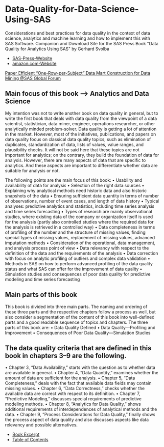 # Data-Quality-for-Data-Science-Using-SAS
Considerations and best practices for data quality in the context of data science, analytics and machine learning and how to implement this with SAS Software. Companion and Download Site for the SAS Press Book "Data Quality for Analytics Using SAS" by Gerhard Svolba

- [SAS-Press-Website](https://www.sas.com/store/prodBK_63164_en.html?storeCode=SAS_US&storeCode=SAS_US) 
- [amazon.com-Website](https://www.amazon.com/Data-Quality-Analytics-Using-SAS-ebook/dp/B00WXMV62E/ref=pd_rhf_se_s_pd_crcd_0_5/260-7083297-0994303?_encoding=UTF8&pd_rd_i=B00WXMV62E&pd_rd_r=8d45d3bb-c0b1-44ac-a1e8-11496b72c252&pd_rd_w=C5qfy&pd_rd_wg=86ogE&pf_rd_p=c6269878-d677-4a89-a68c-ff0df2b6ce6c&pf_rd_r=ER2CDAPEZ2YZ598YXGYV&psc=1&refRID=ER2CDAPEZ2YZ598YXGYV)

[Paper Efficient “One-Row-per-Subject” Data Mart Construction
for Data Mining  @SAS Global Forum](https://support.sas.com/resources/papers/proceedings15/SAS1440-2015.pdf)

## Main focus of this book --> Analytics and Data Science
My intention was not to write another book on data quality in general, but to write the first book that deals with data quality from the viewpoint of a data scientist, statistician, data miner, engineer, operations researcher, or other analytically minded problem-solver.
Data quality is getting a lot of attention in the market. However, most of the initiatives, publications, and papers on data quality focus on classical data quality topics, such as elimination of duplicates, standardization of data, lists of values, value ranges, and plausibility checks. It will not be said here that these topics are not important for analytics; on the contrary, they build the foundation of data for analysis. However, there are many aspects of data that are specific to analytics. And these aspects are important to differentiate whether data are suitable for analysis or not.

The following points are the main focus of this book:
•	Usability and availability of data for analysis
•	Selection of the right data sources
•	Explaining why analytical methods need historic data and also historic snapshots of the data
•	Ensuring sufficient data quantity in terms of number of observations, number of event cases, and length of data history
•	Typical analyses: predictive analytics and statistics, including time series analysis and time series forecasting
•	Types of research are mainly observational studies, where existing data of the company or organization itself is used for the analysis (partly also controlled studies where the required data for the analysis is retrieved in a controlled way)
•	Data completeness in terms of profiling of the number and the structure of missing values, finding special types of missing values, replacement of missing values, advanced imputation methods
•	Consideration of the operational, data management, and analysis process point of view
•	Data relevancy with respect to the definition of the data and the requirements of the analysis
•	Data correction with focus on analytic profiling of outliers and complex data validation 
•	Methods in SAS on how to perform advanced profiling of the data quality status and what SAS can offer for the improvement of data quality
•	Simulation studies and consequences of poor data quality for predictive modeling and time series forecasting

## Main parts of this book
This book is divided into three main parts. The naming and ordering of these three parts and the respective chapters follow a process as well, but also consider a segmentation of the content of this book into well-defined parts and a good readable sequence of topics and chapters.
The three parts of this book are:
•	Data Quality Defined
•	Data Quality—Profiling and Improvement
•	Consequences of Poor Data Quality—Simulation Studies

## The data quality criteria that are defined in this book in chapters 3–9 are the following.
•	Chapter 3, “Data Availability,” starts with the question as to whether data are available in general.
•	Chapter 4, “Data Quantity,” examines whether the amount of data are sufficient for the analysis.
•	Chapter 5, “Data Completeness,” deals with the fact that available data fields may contain missing values.
•	Chapter 6, “Data Correctness,” checks whether the available data are correct with respect to its definition.
•	Chapter 7, “Predictive Modeling,” discusses special requirements of predictive modeling methods.
•	Chapter 8, “Analytics for Data Quality,” shows additional requirements of interdependences of analytical methods and the data.
•	Chapter 9, “Process Considerations for Data Quality,” finally shows the process aspect of data quality and also discusses aspects like data relevancy and possible alternatives.


- [Book Excerpt](https://www.sas.com/storefront/aux/en/spdataqualityanalytics/63164_excerpt.pdf)
- [Table of Contents](https://www.sas.com/storefront/aux/en/spdataqualityanalytics/63164_toc.pdf)
